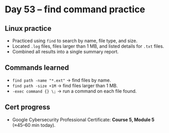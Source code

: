 # Day 53 – find command practice

## Linux practice
- Practiced using `find` to search by name, file type, and size.
- Located `.log` files, files larger than 1 MB, and listed details for `.txt` files.
- Combined all results into a single summary report.

## Commands learned
- `find path -name "*.ext"` → find files by name.
- `find path -size +1M` → find files larger than 1 MB.
- `-exec command {} \;` → run a command on each file found.

## Cert progress
- Google Cybersecurity Professional Certificate: **Course 5, Module 5** (≈45–60 min today).
